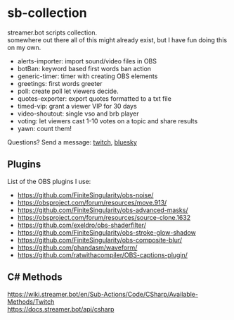 # sb-collection

streamer.bot scripts collection.  
somewhere out there all of this might already exist, but I have fun doing this on my own.  

- alerts-importer: import sound/video files in OBS
- botBan: keyword based first words ban action
- generic-timer: timer with creating OBS elements
- greetings: first words greeter
- poll: create poll let viewers decide.
- quotes-exporter: export quotes formatted to a txt file
- timed-vip: grant a viewer VIP for 30 days
- video-shoutout: single vso and brb player
- voting: let viewers cast 1-10 votes on a topic and share results
- yawn: count them!

Questions? Send a message: [twitch](https://www.twitch.tv/andi242/), [bluesky](https://bsky.app/profile/andi242.bsky.social)

## Plugins

List of the OBS plugins I use:
- https://github.com/FiniteSingularity/obs-noise/
- https://obsproject.com/forum/resources/move.913/
- https://github.com/FiniteSingularity/obs-advanced-masks/
- https://obsproject.com/forum/resources/source-clone.1632
- https://github.com/exeldro/obs-shaderfilter/   
- https://github.com/FiniteSingularity/obs-stroke-glow-shadow
- https://github.com/FiniteSingularity/obs-composite-blur/
- https://github.com/phandasm/waveform/
- https://github.com/ratwithacompiler/OBS-captions-plugin/


## C# Methods

https://wiki.streamer.bot/en/Sub-Actions/Code/CSharp/Available-Methods/Twitch  
https://docs.streamer.bot/api/csharp
